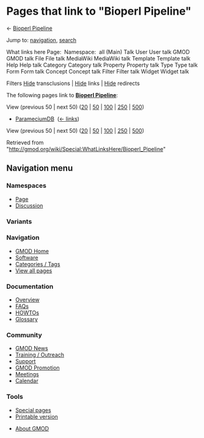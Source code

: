 <div id="mw-page-base" class="noprint">

</div>

<div id="mw-head-base" class="noprint">

</div>

<div id="content" class="mw-body" role="main">

<span id="top"></span>

<div id="mw-js-message" style="display:none;">

</div>



# <span dir="auto">Pages that link to "Bioperl Pipeline"</span>

<div id="bodyContent">

<div id="contentSub">

← [Bioperl Pipeline](/wiki/Bioperl_Pipeline "Bioperl Pipeline")

</div>

<div id="jump-to-nav" class="mw-jump">

Jump to: [navigation](#mw-navigation), [search](#p-search)

</div>

<div id="mw-content-text">

What links here Page:  Namespace:  all (Main) Talk User User talk GMOD
GMOD talk File File talk MediaWiki MediaWiki talk Template Template talk
Help Help talk Category Category talk Property Property talk Type Type
talk Form Form talk Concept Concept talk Filter Filter talk Widget
Widget talk

Filters
[Hide](/mediawiki/index.php?title=Special:WhatLinksHere/Bioperl_Pipeline&hidetrans=1 "Special:WhatLinksHere/Bioperl Pipeline")
transclusions \|
[Hide](/mediawiki/index.php?title=Special:WhatLinksHere/Bioperl_Pipeline&hidelinks=1 "Special:WhatLinksHere/Bioperl Pipeline")
links \|
[Hide](/mediawiki/index.php?title=Special:WhatLinksHere/Bioperl_Pipeline&hideredirs=1 "Special:WhatLinksHere/Bioperl Pipeline")
redirects

The following pages link to **[Bioperl
Pipeline](/wiki/Bioperl_Pipeline "Bioperl Pipeline")**:

View (previous 50 \| next 50)
([20](/mediawiki/index.php?title=Special:WhatLinksHere/Bioperl_Pipeline&limit=20 "Special:WhatLinksHere/Bioperl Pipeline")
\|
[50](/mediawiki/index.php?title=Special:WhatLinksHere/Bioperl_Pipeline&limit=50 "Special:WhatLinksHere/Bioperl Pipeline")
\|
[100](/mediawiki/index.php?title=Special:WhatLinksHere/Bioperl_Pipeline&limit=100 "Special:WhatLinksHere/Bioperl Pipeline")
\|
[250](/mediawiki/index.php?title=Special:WhatLinksHere/Bioperl_Pipeline&limit=250 "Special:WhatLinksHere/Bioperl Pipeline")
\|
[500](/mediawiki/index.php?title=Special:WhatLinksHere/Bioperl_Pipeline&limit=500 "Special:WhatLinksHere/Bioperl Pipeline"))

- [ParameciumDB](/wiki/ParameciumDB "ParameciumDB") ‎
  <span class="mw-whatlinkshere-tools">([←
  links](/mediawiki/index.php?title=Special:WhatLinksHere&target=ParameciumDB "Special:WhatLinksHere"))</span>

View (previous 50 \| next 50)
([20](/mediawiki/index.php?title=Special:WhatLinksHere/Bioperl_Pipeline&limit=20 "Special:WhatLinksHere/Bioperl Pipeline")
\|
[50](/mediawiki/index.php?title=Special:WhatLinksHere/Bioperl_Pipeline&limit=50 "Special:WhatLinksHere/Bioperl Pipeline")
\|
[100](/mediawiki/index.php?title=Special:WhatLinksHere/Bioperl_Pipeline&limit=100 "Special:WhatLinksHere/Bioperl Pipeline")
\|
[250](/mediawiki/index.php?title=Special:WhatLinksHere/Bioperl_Pipeline&limit=250 "Special:WhatLinksHere/Bioperl Pipeline")
\|
[500](/mediawiki/index.php?title=Special:WhatLinksHere/Bioperl_Pipeline&limit=500 "Special:WhatLinksHere/Bioperl Pipeline"))

</div>

<div class="printfooter">

Retrieved from
"<http://gmod.org/wiki/Special:WhatLinksHere/Bioperl_Pipeline>"

</div>

<div id="catlinks" class="catlinks catlinks-allhidden">

</div>

<div class="visualClear">

</div>

</div>

</div>

<div id="mw-navigation">

## Navigation menu

<div id="mw-head">



<div id="left-navigation">

<div id="p-namespaces" class="vectorTabs" role="navigation"
aria-labelledby="p-namespaces-label">

### Namespaces

- <span id="ca-nstab-main"><a href="/wiki/Bioperl_Pipeline" accesskey="c"
  title="View the content page [c]">Page</a></span>
- <span id="ca-talk"><a
  href="/mediawiki/index.php?title=Talk:Bioperl_Pipeline&amp;action=edit&amp;redlink=1"
  accesskey="t"
  title="Discussion about the content page [t]">Discussion</a></span>

</div>

<div id="p-variants" class="vectorMenu emptyPortlet" role="navigation"
aria-labelledby="p-variants-label">

### 

### Variants[](#)

<div class="menu">

</div>

</div>

</div>

<div id="right-navigation">





</div>



</div>

</div>

</div>

<div id="mw-panel">

<div id="p-logo" role="banner">

<a href="/wiki/Main_Page"
style="background-image: url(http://gmod.org/images/GMOD-cogs.png);"
title="Visit the main page"></a>

</div>

<div id="p-Navigation" class="portal" role="navigation"
aria-labelledby="p-Navigation-label">

### Navigation

<div class="body">

- <span id="n-GMOD-Home">[GMOD Home](/wiki/Main_Page)</span>
- <span id="n-Software">[Software](/wiki/GMOD_Components)</span>
- <span id="n-Categories-.2F-Tags">[Categories /
  Tags](/wiki/Categories)</span>
- <span id="n-View-all-pages">[View all
  pages](/wiki/Special:AllPages)</span>

</div>

</div>

<div id="p-Documentation" class="portal" role="navigation"
aria-labelledby="p-Documentation-label">

### Documentation

<div class="body">

- <span id="n-Overview">[Overview](/wiki/Overview)</span>
- <span id="n-FAQs">[FAQs](/wiki/Category:FAQ)</span>
- <span id="n-HOWTOs">[HOWTOs](/wiki/Category:HOWTO)</span>
- <span id="n-Glossary">[Glossary](/wiki/Glossary)</span>

</div>

</div>

<div id="p-Community" class="portal" role="navigation"
aria-labelledby="p-Community-label">

### Community

<div class="body">

- <span id="n-GMOD-News">[GMOD News](/wiki/GMOD_News)</span>
- <span id="n-Training-.2F-Outreach">[Training /
  Outreach](/wiki/Training_and_Outreach)</span>
- <span id="n-Support">[Support](/wiki/Support)</span>
- <span id="n-GMOD-Promotion">[GMOD
  Promotion](/wiki/GMOD_Promotion)</span>
- <span id="n-Meetings">[Meetings](/wiki/Meetings)</span>
- <span id="n-Calendar">[Calendar](/wiki/Calendar)</span>

</div>

</div>

<div id="p-tb" class="portal" role="navigation"
aria-labelledby="p-tb-label">

### Tools

<div class="body">

- <span id="t-specialpages"><a href="/wiki/Special:SpecialPages" accesskey="q"
  title="A list of all special pages [q]">Special pages</a></span>
- <span id="t-print"><a
  href="/mediawiki/index.php?title=Special:WhatLinksHere/Bioperl_Pipeline&amp;printable=yes"
  rel="alternate" accesskey="p"
  title="Printable version of this page [p]">Printable version</a></span>

</div>

</div>

</div>

</div>

<div id="footer" role="contentinfo">

- <span id="footer-places-about">[About
  GMOD](/wiki/GMOD:About "GMOD:About")</span>

<!-- -->






</div>
